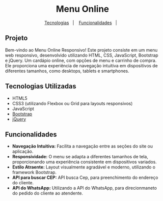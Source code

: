 
<h1 align="center"> Menu Online </h1>


<p align="center">
  <a href="#-tecnologias utilizadas">Tecnologias</a>&nbsp;&nbsp;&nbsp;|&nbsp;&nbsp;&nbsp;
  <a href="#-funcionalidades">Funcionalidades</a>&nbsp;&nbsp;&nbsp;|&nbsp;&nbsp;&nbsp;
</p>


## Projeto

Bem-vindo ao Menu Online Responsivo! Este projeto consiste em um menu web responsivo, desenvolvido utilizando HTML, CSS, JavaScript, Bootstrap e jQuery. Um cardápio online, com opções de menu e carrinho de compra.   Ele proporciona uma experiência de navegação intuitiva em dispositivos de diferentes tamanhos, como desktops, tablets e smartphones.

## Tecnologias Utilizadas

- HTML5
- CSS3 (utilizando Flexbox ou Grid para layouts responsivos)
- JavaScript
- [Bootstrap](https://getbootstrap.com/)
- [jQuery](https://jquery.com/)

## Funcionalidades

- **Navegação Intuitiva:** Facilita a navegação entre as seções do site ou aplicação.
- **Responsividade:** O menu se adapta a diferentes tamanhos de tela, proporcionando uma experiência consistente em dispositivos variados.
- **Estilo Atraente:** Layout visualmente agradável e moderno, utilizando o framework Bootstrap.
- **API para buscar CEP:** API busca Cep, para preenchimento do endereço do cliente.
- **API do WhatsApp:** Utilizando a API do WhatsApp, para direcionmaneto do pedido do cliente ao atendente.



